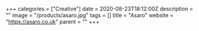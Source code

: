 +++
categories = ["Creative"]
date = 2020-08-23T18:12:00Z
description = ""
image = "/products/asaro.jpg"
tags = []
title = "Asaro"
website = "https://asaro.co.uk"
parent = ""
+++
